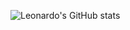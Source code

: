 ![Leonardo's GitHub stats](https://github-readme-stats.vercel.app/api?username=DevLeonardoTissi&show_icons=true&theme=radical)
